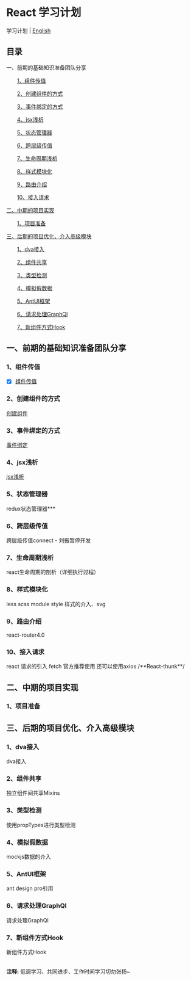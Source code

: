 # React 学习计划

学习计划 | [English](./README.md) 

## 目录
一、前期的基础知识准备团队分享

&emsp;&emsp;[1、组件传值](./src/study-demo/component) 

&emsp;&emsp;[2、创建组件的方式](#component)

&emsp;&emsp;[3、事件绑定的方式](#event)

&emsp;&emsp;[4、jsx浅析](#jsx)

&emsp;&emsp;[5、状态管理器](#redux)

&emsp;&emsp;[6、跨层级传值](#spaninformation)

&emsp;&emsp;[7、生命周期浅析](#lifecycle)

&emsp;&emsp;[8、样式模块化](#style)

&emsp;&emsp;[9、路由介绍](#router)

&emsp;&emsp;[10、接入请求](#request)

[二、中期的项目实现](#中期)

&emsp;&emsp;[1、项目准备](#prepare)

[三、后期的项目优化、介入高级模块](#后期)

&emsp;&emsp;[1、dva接入](#dva)

&emsp;&emsp;[2、组件共享](#mixin)

&emsp;&emsp;[3、类型检测](#propstype)

&emsp;&emsp;[4、模拟假数据](#mockjs)

&emsp;&emsp;[5、AntUI框架](#ant)

&emsp;&emsp;[6、请求处理GraphQl](#graphql)

&emsp;&emsp;[7、新组件方式Hook](#hook)


<h2 id="前期">一、前期的基础知识准备团队分享</h2>
<h3 id="information">1、组件传值</h3>

- [x]  [组件传值](https://github.com/pacterafe/team-react/blob/master/src/study-demo/passByValue/index.js) 

<h3 id="component">2、创建组件的方式</h3>

[创建组件](https://github.com/pacterafe/team-react/blob/master/src/study-demo/component/index.js) 

<h3 id="event">3、事件绑定的方式</h3>

[事件绑定](https://github.com/pacterafe/team-react/blob/master/src/study-demo/event/index.js) 

<h3 id="jsx">4、jsx浅析</h3>

[jsx浅析](https://github.com/pacterafe/team-react/blob/master/src/study-demo/jsx/index.js) 

<h3 id="redux">5、状态管理器</h3>
redux状态管理器***

<h3 id="spaninformation">6、跨层级传值</h3>
跨层级传值connect  - 刘振暂停开发

<h3 id="lifecycle">7、生命周期浅析</h3>
react生命周期的剖析（详细执行过程）

<h3 id="style">8、样式模块化</h3>
less scss module style 样式的介入、svg

<h3 id="router">9、路由介绍</h3>
react-router4.0

<h3 id="request">10、接入请求</h3>
react 请求的引入 fetch 官方推荐使用    还可以使用axios    /**React-thunk**/

<h2 id="中期">二、中期的项目实现</h2>
<h3 id="prepare">1、项目准备</h3>

<h2 id="后期">三、后期的项目优化、介入高级模块</h2>
<h3 id="dva">1、dva接入</h3>
dva接入

<h3 id="mixin">2、组件共享</h3>
独立组件间共享Mixins

<h3 id="propstype">3、类型检测</h3>
使用propTypes进行类型检测

<h3 id="mockjs">4、模拟假数据</h3>
mockjs数据的介入

<h3 id="ant">5、AntUI框架</h3>
ant design pro引用

<h3 id="graphql">6、请求处理GraphQl</h3>
请求处理GraphQl

<h3 id="hook">7、新组件方式Hook</h3>
新组件方式Hook

<br />
<br />

**注释:** 低调学习、共同进步、工作时间学习切勿张扬~
